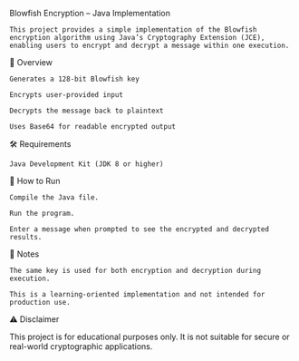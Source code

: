    Blowfish Encryption – Java Implementation

    This project provides a simple implementation of the Blowfish encryption algorithm using Java’s Cryptography Extension (JCE), enabling users to encrypt and decrypt a message within one execution.

📖 Overview

    Generates a 128-bit Blowfish key

    Encrypts user-provided input

    Decrypts the message back to plaintext

    Uses Base64 for readable encrypted output

🛠️ Requirements

    Java Development Kit (JDK 8 or higher)

🚀 How to Run

    Compile the Java file.

    Run the program.

    Enter a message when prompted to see the encrypted and decrypted results.

📌 Notes

    The same key is used for both encryption and decryption during execution.

    This is a learning-oriented implementation and not intended for production use.

⚠️ Disclaimer

This project is for educational purposes only.
It is not suitable for secure or real-world cryptographic applications.
